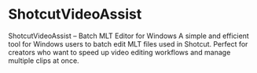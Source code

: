 # ShotcutVideoAssist
ShotcutVideoAssist – Batch MLT Editor for Windows A simple and efficient tool for Windows users to batch edit MLT files used in Shotcut. Perfect for creators who want to speed up video editing workflows and manage multiple clips at once.
